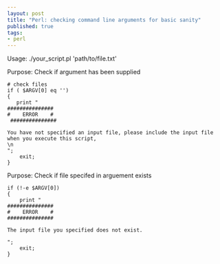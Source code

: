 ```yaml
---
layout: post
title: "Perl: checking command line arguments for basic sanity"
published: true
tags: 
- perl
---
```

Usage: ./your_script.pl 'path/to/file.txt'

Purpose: Check if argument has been supplied

```
# check files
if ( $ARGV[0] eq '')
{
   print "
###############
#    ERROR    #
 ###############
   
You have not specified an input file, please include the input file when you execute this script,
\n  
";
    exit;
}
```

Purpose: Check if file specifed in arguement exists

```
if (!-e $ARGV[0])
{   
    print " 
###############
#    ERROR    #
###############
 
The input file you specified does not exist.

";  
    exit;
}    
```
